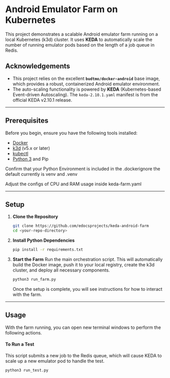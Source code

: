 # Android Emulator Farm on Kubernetes

This project demonstrates a scalable Android emulator farm running on a local Kubernetes (k3d) cluster. It uses **KEDA** to automatically scale the number of running emulator pods based on the length of a job queue in Redis.

## Acknowledgements

* This project relies on the excellent **`budtmo/docker-android`** base image, which provides a robust, containerized Android emulator environment.
* The auto-scaling functionality is powered by **KEDA** (Kubernetes-based Event-driven Autoscaling). The `keda-2.10.1.yaml` manifest is from the official KEDA v2.10.1 release.

---
## Prerequisites

Before you begin, ensure you have the following tools installed:
* [Docker](https://www.docker.com/)
* [k3d](https://k3d.io/) (v5.x or later)
* [kubectl](https://kubernetes.io/docs/tasks/tools/)
* [Python 3](https://www.python.org/) and Pip

Confirm that your Python Environment is included in the .dockerignore the default currently is venv and .venv

Adjust the configs of CPU and RAM usage inside keda-farm.yaml

---
## Setup

1.  **Clone the Repository**
    ```bash
    git clone https://github.com/edocsprojects/keda-android-farm
    cd <your-repo-directory>
    ```

2.  **Install Python Dependencies**
    ```bash
    pip install -r requirements.txt
    ```

3.  **Start the Farm**
    Run the main orchestration script. This will automatically build the Docker image, push it to your local registry, create the k3d cluster, and deploy all necessary components.
    ```bash
    python3 run_farm.py
    ```
    Once the setup is complete, you will see instructions for how to interact with the farm.

---
## Usage

With the farm running, you can open new terminal windows to perform the following actions.

#### To Run a Test
This script submits a new job to the Redis queue, which will cause KEDA to scale up a new emulator pod to handle the test.
```bash
python3 run_test.py
